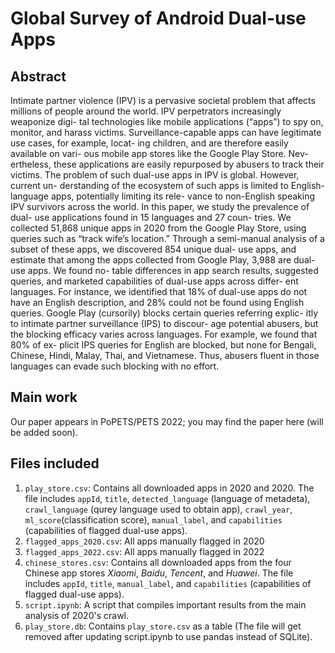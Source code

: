 # Global Survey of Android Dual-use Apps
## Abstract
Intimate partner violence (IPV) is a pervasive societal problem that affects millions of people around the world. IPV perpetrators increasingly weaponize digi- tal technologies like mobile applications (“apps”) to spy on, monitor, and harass victims. Surveillance-capable apps can have legitimate use cases, for example, locat- ing children, and are therefore easily available on vari- ous mobile app stores like the Google Play Store. Nev- ertheless, these applications are easily repurposed by abusers to track their victims. The problem of such dual-use apps in IPV is global. However, current un- derstanding of the ecosystem of such apps is limited to English-language apps, potentially limiting its rele- vance to non-English speaking IPV survivors across the world. In this paper, we study the prevalence of dual- use applications found in 15 languages and 27 coun- tries. We collected 51,868 unique apps in 2020 from the Google Play Store, using queries such as “track wife’s location.” Through a semi-manual analysis of a subset of these apps, we discovered 854 unique dual- use apps, and estimate that among the apps collected from Google Play, 3,988 are dual-use apps. We found no- table differences in app search results, suggested queries, and marketed capabilities of dual-use apps across differ- ent languages. For instance, we identified that 18% of dual-use apps do not have an English description, and 28% could not be found using English queries. Google Play (cursorily) blocks certain queries referring explic- itly to intimate partner surveillance (IPS) to discour- age potential abusers, but the blocking efficacy varies across languages. For example, we found that 80% of ex- plicit IPS queries for English are blocked, but none for Bengali, Chinese, Hindi, Malay, Thai, and Vietnamese. Thus, abusers fluent in those languages can evade such blocking with no effort.

## Main work
Our paper appears in PoPETS/PETS 2022; you may find the paper here (will be added soon). 

## Files included
1. `play_store.csv`: Contains all downloaded apps in 2020 and 2020. The file includes `appId`, `title`, `detected_language` (language of metadeta), `crawl_language` (qurey language used to obtain app), `crawl_year`, `ml_score`(classification score), `manual_label`, and `capabilities` (capabilities of flagged dual-use apps).
2. `flagged_apps_2020.csv`: All apps manually flagged in 2020
3. `flagged_apps_2022.csv`: All apps manually flagged in 2022
4. `chinese_stores.csv`: Contains all downloaded apps from the four Chinese app stores *Xiaomi*, *Baidu*, *Tencent*, and *Huawei*. The file includes `appId`, `title`, `manual_label`, and `capabilities` (capabilities of flagged dual-use apps).
5. `script.ipynb`: A script that compiles important results from the main analysis of 2020's crawl.
6. `play_store.db`: Contains `play_store.csv` as a table (The file will get removed after updating script.ipynb to use pandas instead of SQLite).

